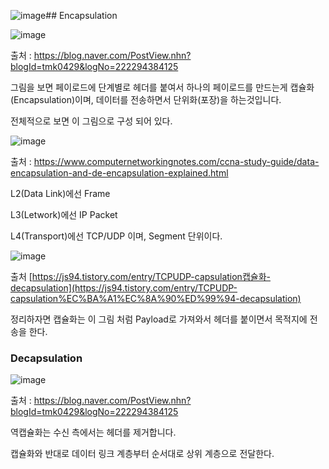 ![image](https://github.com/mo2-Study-Group/StudyGroup/assets/70151275/af1e98cf-2963-4410-8cf7-f7b36b13b36f)## Encapsulation

![image](https://github.com/mo2-Study-Group/StudyGroup/assets/70151275/0e3e3551-703c-4378-8669-48d10f13463a)

출처 : https://blog.naver.com/PostView.nhn?blogId=tmk0429&logNo=222294384125

그림을 보면 페이로드에 단계별로 헤더를 붙여서 하나의 페이로드를 만드는게 캡슐화(Encapsulation)이며, 데이터를 전송하면서 단위화(포장)을 하는것입니다.

전체적으로 보면 이 그림으로 구성 되어 있다.

![image](https://github.com/mo2-Study-Group/StudyGroup/assets/70151275/afc2ecae-5119-43a2-991a-1ca8bca9bec5)

출처 : https://www.computernetworkingnotes.com/ccna-study-guide/data-encapsulation-and-de-encapsulation-explained.html

L2(Data Link)에선 Frame

L3(Letwork)에선 IP Packet

L4(Transport)에선 TCP/UDP 이며, Segment 단위이다.

![image](https://github.com/mo2-Study-Group/StudyGroup/assets/70151275/1af80291-783d-4b96-835d-ef4659511972)

출처 [https://js94.tistory.com/entry/TCPUDP-capsulation캡슐화-decapsulation](https://js94.tistory.com/entry/TCPUDP-capsulation%EC%BA%A1%EC%8A%90%ED%99%94-decapsulation)

정리하자면 캡슐화는 이 그림 처럼 Payload로 가져와서 헤더를 붙이면서 목적지에 전송을 한다.

### Decapsulation

![image](https://github.com/mo2-Study-Group/StudyGroup/assets/70151275/1e09d90e-6ed2-4ddc-b009-0d8c11d1c72b)

출처 : https://blog.naver.com/PostView.nhn?blogId=tmk0429&logNo=222294384125

역캡슐화는  수신 측에서는 헤더를 제거합니다.

캡슐화와 반대로 데이터 링크 계층부터 순서대로 상위 계층으로 전달한다.
